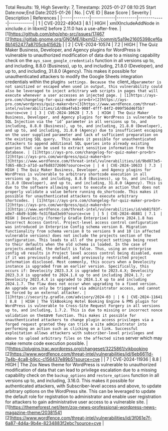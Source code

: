 Total Results: 19, High Severity: 7, Timestamp: 2025-01-27 08:10:25
Start Date:now;End Date:2025-01-26
| No. | CVE ID | Base Score | Severity | Description | References |
|-----|--------|------------|----------|-------------|------------|
| 1 | CVE-2022-49043 | 8.1  | HIGH | xmlXIncludeAddNode in xinclude.c in libxml2 before 2.11.0 has a use-after-free. | [1]https://github.com/php/php-src/issues/17467<br>[2]https://gitlab.gnome.org/GNOME/libxml2/-/commit/5a19e21605398cef6a8b1452477a8705cb41562b |
| 2 | CVE-2024-10574 | 7.2  | HIGH | The Quiz Maker Business, Developer, and Agency plugins for WordPress is vulnerable to unauthorized modification of data due to a missing capability check on the `ays_save_google_credentials` function in all versions up to, and including, 8.8.0 (Business), up to, and including, 21.8.0 (Developer), and up to, and including, 31.8.0 (Agency). This makes it possible for unauthenticated attackers to modify the Google Sheets integration credentials within the plugin`s settings. Because the `client_id` parameter is not sanitized or escaped when used in output, this vulnerability could also be leveraged to inject arbitrary web scripts in pages that will execute whenever a user accesses an injected page. | [1]https://ays-pro.com/changelog-for-quiz-maker-pro<br>[2]https://ays-pro.com/wordpress/quiz-maker<br>[3]https://www.wordfence.com/threat-intel/vulnerabilities/id/d8a4feb3-908f-4fff-84f2-099f56d46f5b?source=cve |
| 3 | CVE-2024-10628 | 7.5  | HIGH | The Quiz Maker Business, Developer, and Agency plugins for WordPress is vulnerable to SQL Injection via the ‘id’ parameter in all versions up to, and including, 8.8.0 (Business), up to, and including, 21.8.0 (Developer), and up to, and including, 31.8.0 (Agency) due to insufficient escaping on the user supplied parameter and lack of sufficient preparation on the existing SQL query.  This makes it possible for unauthenticated attackers to append additional SQL queries into already existing queries that can be used to extract sensitive information from the database. | [1]https://ays-pro.com/changelog-for-quiz-maker-pro<br>[2]https://ays-pro.com/wordpress/quiz-maker<br>[3]https://www.wordfence.com/threat-intel/vulnerabilities/id/9bd873e5-fd65-48c3-a71d-aaf6d8372606?source=cve |
| 4 | CVE-2024-10633 | 7.3  | HIGH | The Quiz Maker Business, Developer, and Agency plugins for WordPress is vulnerable to arbitrary shortcode execution in all versions up to, and including, 8.8.0 (Business), up to, and including, 21.8.0 (Developer), and up to, and including, 31.8.0 (Agency). This is due to the software allowing users to execute an action that does not properly validate a value before running do_shortcode. This makes it possible for unauthenticated attackers to execute arbitrary shortcodes. | [1]https://ays-pro.com/changelog-for-quiz-maker-pro<br>[2]https://ays-pro.com/wordpress/quiz-maker<br>[3]https://www.wordfence.com/threat-intel/vulnerabilities/id/eb81f83f-a0e7-46d9-b106-fe31f8ad3eb9?source=cve |
| 5 | CVE-2024-46881 | 7.1  | HIGH | Develocity (formerly Gradle Enterprise) before 2024.1.8 has Incorrect Access Control. Project-level access control configuration was introduced in Enterprise Config schema version 8. Migration functionality from schema version 8 to versions 9 and 10 (in affected vulnerable versions) does not include the projects section of the configuration. This leads to all of the project settings being reset to their defaults when the old schema is loaded. In the case of projects.enabled, the default is false. Thus, using an enterprise config v8 results in Project level access control being disabled, even if it was previously enabled, and previously restricted project information disclosed. Most commonly, this occurs when a Develocity instance is upgraded from an earlier version. Specifically, this occurs if: Develocity 2023.3.X is upgraded to 2023.4.X; Develocity 2023.3.X is upgraded to 2024.1.X up to and including 2024.1.7; or Develocity 2023.4.X is upgraded to 2024.1.X up to and including 2024.1.7. The flaw does not occur when upgrading to a fixed version. An upgrade can only be triggered via administrator access, and cannot be forced by an external attacker. | [1]https://security.gradle.com/advisory/2024-03 |
| 6 | CVE-2024-11641 | 8.8  | HIGH | The VikBooking Hotel Booking Engine & PMS plugin for WordPress is vulnerable to Cross-Site Request Forgery in all versions up to, and including, 1.7.2. This is due to missing or incorrect nonce validation on the `save` function. This makes it possible for unauthenticated attackers to change plugin access privileges via a forged request granted they can trick a site administrator into performing an action such as clicking on a link. Successful exploitation allows attackers with subscriber-level privileges and above to upload arbitrary files on the affected site`s server which may make remote code execution possible. | [1]https://plugins.trac.wordpress.org/changeset/3225861/vikbooking<br>[2]https://www.wordfence.com/threat-intel/vulnerabilities/id/6eb6611d-7a4b-4ca8-b9cc-c156437e89b5?source=cve |
| 7 | CVE-2024-11936 | 8.8  | HIGH | The Zox News theme for WordPress is vulnerable to unauthorized modification of data that can lead to privilege escalation due to a missing capability check on the `backup_options` and `restore_options` function in all versions up to, and including, 3.16.0. This makes it possible for authenticated attackers, with Subscriber-level access and above, to update arbitrary options on the WordPress site. This can be leveraged to update the default role for registration to administrator and enable user registration for attackers to gain administrative user access to a vulnerable site. | [1]https://themeforest.net/item/zox-news-professional-wordpress-news-magazine-theme/20381541<br>[2]https://www.wordfence.com/threat-intel/vulnerabilities/id/3f061e7f-6a87-4d4a-9b4e-8234883f2ebc?source=cve |

